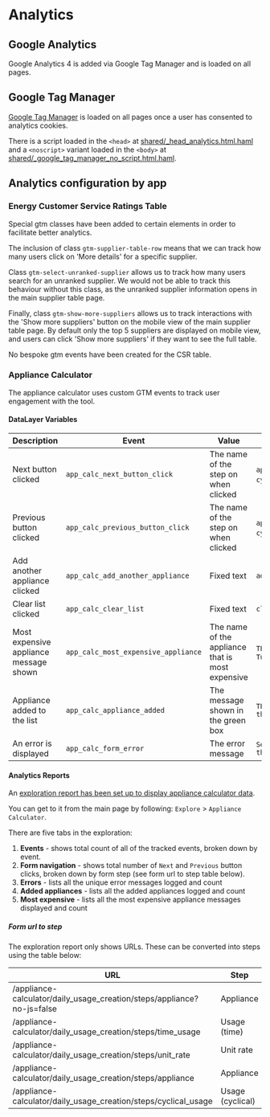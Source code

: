 # Analytics

## Google Analytics

Google Analytics 4 is added via Google Tag Manager and is loaded on all pages.

## Google Tag Manager

[Google Tag Manager](https://developers.google.com/tag-platform/tag-manager/web) is loaded on all pages once a user has consented to analytics cookies.

There is a script loaded in the `<head>` at [shared/\_head_analytics.html.haml](../app/views/shared/_head_analytics.html.haml) and a `<noscript>` variant loaded in the `<body>` at [shared/\_google_tag_manager_no_script.html.haml](../app/views/shared/_google_tag_manager_no_script.html.haml).

## Analytics configuration by app
### Energy Customer Service Ratings Table
Special gtm classes have been added to certain elements in order to facilitate better analytics.

The inclusion of class `gtm-supplier-table-row` means that we can track how many users click on 'More details' for a specific supplier.

Class `gtm-select-unranked-supplier` allows us to track how many users search for an unranked supplier. We would not be able to track this behaviour without this class, as the unranked supplier information opens in the main supplier table page.

Finally, class `gtm-show-more-suppliers` allows us to track interactions with the 'Show more suppliers' button on the mobile view of the main supplier table page. By default only the top 5 suppliers are displayed on mobile view, and users can click 'Show more suppliers' if they want to see the full table.

No bespoke gtm events have been created for the CSR table.  

### Appliance Calculator
The appliance calculator uses custom GTM events to track user engagement with the tool.

#### DataLayer Variables
| Description                            | Event                               | Value                                            | Example Values                                           |
|----------------------------------------|-------------------------------------|--------------------------------------------------|----------------------------------------------------------|
| Next button clicked                    | `app_calc_next_button_click`        | The name of the step on when clicked             | `appliance`, `time_usage`, `cyclical_usage`, `unit_rate` |
| Previous button clicked                | `app_calc_previous_button_click`    | The name of the step on when clicked             | `appliance`, `time_usage`, `cyclical_usage`, `unit_rate` |
| Add another appliance clicked          | `app_calc_add_another_appliance`    | Fixed text                                       | `add_another_appliance_click`                            |
| Clear list clicked                     | `app_calc_clear_list`               | Fixed text                                       | `clear_list_click`                                       |
| Most expensive appliance message shown | `app_calc_most_expensive_appliance` | The name of the appliance that is most expensive | `TEST _ Fan heater`, `TEST _ Tumble dryer (condenser)`   |
| Appliance added to the list            | `app_calc_appliance_added`          | The message shown in the green box               | `TEST _ Fan heater added to the list below`              |
| An error is displayed                  | `app_calc_form_error`               | The error message                                | `Select an appliance from the list`                      |

#### Analytics Reports
An [exploration report has been set up to display appliance calculator data](https://analytics.google.com/analytics/web/#/analysis/p284911746/edit/Lf8bsW4-RDSKqB0-K7W2pg).

You can get to it from the main page by following: `Explore` > `Appliance Calculator`.

There are five tabs in the exploration:
1. **Events** - shows total count of all of the tracked events, broken down by event.
2. **Form navigation** - shows total number of `Next` and `Previous` button clicks, broken down by form step (see form url to step table below).
3. **Errors** - lists all the unique error messages logged and count
4. **Added appliances** - lists all the added appliances logged and count
5. **Most expensive** - lists all the most expensive appliance messages displayed and count

##### Form url to step
The exploration report only shows URLs. These can be converted into steps using the table below:

| URL                                                                    | Step             |
|------------------------------------------------------------------------|------------------|
| /appliance-calculator/daily_usage_creation/steps/appliance?no-js=false | Appliance        |
| /appliance-calculator/daily_usage_creation/steps/time_usage            | Usage (time)     |
| /appliance-calculator/daily_usage_creation/steps/unit_rate             | Unit rate        |
| /appliance-calculator/daily_usage_creation/steps/appliance             | Appliance        |
| /appliance-calculator/daily_usage_creation/steps/cyclical_usage        | Usage (cyclical) |